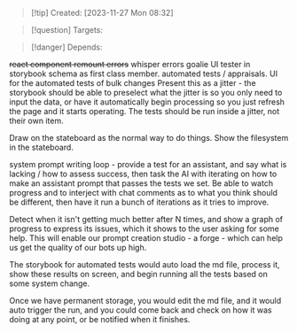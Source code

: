 
>[!tip] Created: [2023-11-27 Mon 08:32]

>[!question] Targets: 

>[!danger] Depends: 


~~react component remount errors~~
whisper errors
goalie UI tester in storybook
schema as first class member.
automated tests / appraisals.
UI for the automated tests of bulk changes
Present this as a jitter - the storybook should be able to preselect what the jitter is so you only need to input the data, or have it automatically begin processing so you just refresh the page and it starts operating.  The tests should be run inside a jitter, not their own item.

Draw on the stateboard as the normal way to do things.
Show the filesystem in the stateboard.


system prompt writing loop - provide a test for an assistant, and say what is lacking / how to assess success, then task the AI with iterating on how to make an assistant prompt that passes the tests we set.  Be able to watch progress and to interject with chat comments as to what you think should be different, then have it run a bunch of iterations as it tries to improve.

Detect when it isn't getting much better after N times, and show a graph of progress to express its issues, which it shows to the user asking for some help.  This will enable our prompt creation studio - a forge - which can help us get the quality of our bots up high.

The storybook for automated tests would auto load the md file, process it, show these results on screen, and begin running all the tests based on some system change.

Once we have permanent storage, you would edit the md file, and it would auto trigger the run, and you could come back and check on how it was doing at any point, or be notified when it finishes.